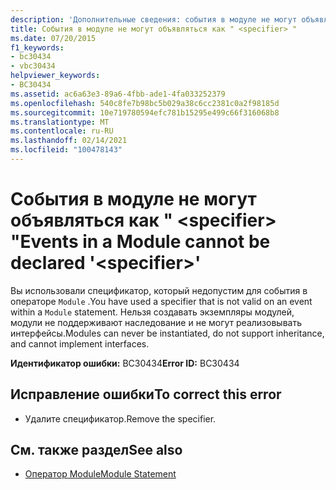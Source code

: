 ```yaml
---
description: 'Дополнительные сведения: события в модуле не могут объявляться как " <specifier> "'
title: События в модуле не могут объявляться как " <specifier> "
ms.date: 07/20/2015
f1_keywords:
- bc30434
- vbc30434
helpviewer_keywords:
- BC30434
ms.assetid: ac6a63e3-89a6-4fbb-ade1-4fa033252379
ms.openlocfilehash: 540c8fe7b98bc5b029a38c6cc2381c0a2f98185d
ms.sourcegitcommit: 10e719780594efc781b15295e499c66f316068b8
ms.translationtype: MT
ms.contentlocale: ru-RU
ms.lasthandoff: 02/14/2021
ms.locfileid: "100478143"
---
```

# <a name="events-in-a-module-cannot-be-declared-specifier"></a><span data-ttu-id="eb548-103">События в модуле не могут объявляться как " \<specifier> "</span><span class="sxs-lookup"><span data-stu-id="eb548-103">Events in a Module cannot be declared '\<specifier>'</span></span>

<span data-ttu-id="eb548-104">Вы использовали спецификатор, который недопустим для события в операторе `Module` .</span><span class="sxs-lookup"><span data-stu-id="eb548-104">You have used a specifier that is not valid on an event within a `Module` statement.</span></span> <span data-ttu-id="eb548-105">Нельзя создавать экземпляры модулей, модули не поддерживают наследование и не могут реализовывать интерфейсы.</span><span class="sxs-lookup"><span data-stu-id="eb548-105">Modules can never be instantiated, do not support inheritance, and cannot implement interfaces.</span></span>  
  
 <span data-ttu-id="eb548-106">**Идентификатор ошибки:** BC30434</span><span class="sxs-lookup"><span data-stu-id="eb548-106">**Error ID:** BC30434</span></span>  
  
## <a name="to-correct-this-error"></a><span data-ttu-id="eb548-107">Исправление ошибки</span><span class="sxs-lookup"><span data-stu-id="eb548-107">To correct this error</span></span>  
  
- <span data-ttu-id="eb548-108">Удалите спецификатор.</span><span class="sxs-lookup"><span data-stu-id="eb548-108">Remove the specifier.</span></span>  
  
## <a name="see-also"></a><span data-ttu-id="eb548-109">См. также раздел</span><span class="sxs-lookup"><span data-stu-id="eb548-109">See also</span></span>

- [<span data-ttu-id="eb548-110">Оператор Module</span><span class="sxs-lookup"><span data-stu-id="eb548-110">Module Statement</span></span>](../language-reference/statements/module-statement.md)
